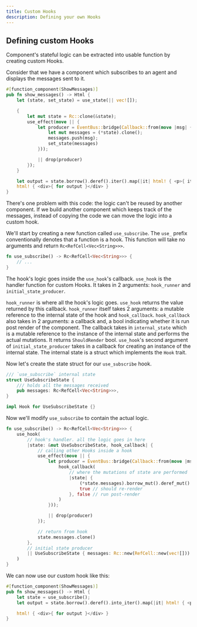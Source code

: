 ```yaml
---
title: Custom Hooks
description: Defining your own Hooks 
---
```


## Defining custom Hooks

Component's stateful logic can be extracted into usable function by creating custom Hooks. 

Consider that we have a component which subscribes to an agent and displays the messages sent to it.
```rust
#[function_component(ShowMessages)]
pub fn show_messages() -> Html {
    let (state, set_state) = use_state(|| vec![]);

    {
        let mut state = Rc::clone(&state);
        use_effect(move || {
            let producer = EventBus::bridge(Callback::from(move |msg| {
                let mut messages = (*state).clone();
                messages.push(msg);
                set_state(messages)
            }));

            || drop(producer)
        });
    }

    let output = state.borrow().deref().iter().map(|it| html! { <p>{ it }</p> });
    html! { <div>{ for output }</div> }
}
```

There's one problem with this code: the logic can't be reused by another component.
If we build another component which keeps track of the messages, instead of copying the code we can move the logic into a custom hook.

We'll start by creating a new function called `use_subscribe`.
The `use_` prefix conventionally denotes that a function is a hook.
This function will take no arguments and return `Rc<RefCell<Vec<String>>>`.
```rust
fn use_subscribe() -> Rc<RefCell<Vec<String>>> {
    // ...
}
```

The hook's logic goes inside the `use_hook`'s callback.
`use_hook` is the handler function for custom Hooks. It takes in 2 arguments: `hook_runner` and `initial_state_producer`. 

`hook_runner` is where all the hook's logic goes. `use_hook` returns the value returned by this callback.
`hook_runner` itself takes 2 arguments: a mutable reference to the internal state of the hook and `hook_callback`.
`hook_callback` also takes in 2 arguments: a callback and, a bool indicating whether it is run post render of the component.
The callback takes in `internal_state` which is a mutable reference to the instance of the internal state and performs the actual mutations. 
It returns `ShouldRender` bool.
`use_hook`'s second argument of `initial_state_producer` takes in a callback for creating an instance of the internal state.
The internal state is a struct which implements the `Hook` trait.

Now let's create the state struct for our `use_subscribe` hook.
```rust
/// `use_subscribe` internal state
struct UseSubscribeState {
    /// holds all the messages received
    pub messages: Rc<RefCell<Vec<String>>>,
}

impl Hook for UseSubscribeState {}
```

Now we'll modify `use_subscribe` to contain the actual logic.
```rust
fn use_subscribe() -> Rc<RefCell<Vec<String>>> {
    use_hook(
        // hook's handler. all the logic goes in here
        |state: &mut UseSubscribeState, hook_callback| {
            // calling other Hooks inside a hook
            use_effect(move || {
                let producer = EventBus::bridge(Callback::from(move |msg| {
                    hook_callback(
                        // where the mutations of state are performed
                        |state| {
                            (*state.messages).borrow_mut().deref_mut().push(msg);
                            true // should re-render
                        }, false // run post-render
                    )
                }));

                || drop(producer)
            });

            // return from hook
            state.messages.clone()
        },
        // initial state producer
        || UseSubscribeState { messages: Rc::new(RefCell::new(vec![])) },
    )
}
```

We can now use our custom hook like this:
```rust
#[function_component(ShowMessages)]
pub fn show_messages() -> Html {
    let state = use_subscribe();
    let output = state.borrow().deref().into_iter().map(|it| html! { <p>{ it }</p> });

    html! { <div>{ for output }</div> }
}
```
